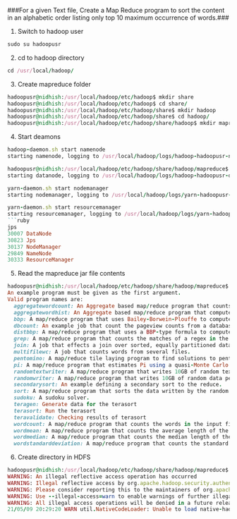 ###For a given Text file, Create a Map Reduce program to sort the content in an alphabetic order listing only top 10 maximum occurrence of words.###

1. Switch to hadoop user 
```ruby
sudo su hadoopusr
```
2. cd to hadoop directory
```ruby
cd /usr/local/hadoop/
```
3. Create mapreduce folder
```ruby
hadoopusr@nidhish:/usr/local/hadoop/etc/hadoop$ mkdir share
hadoopusr@nidhish:/usr/local/hadoop/etc/hadoop$ cd share/
hadoopusr@nidhish:/usr/local/hadoop/etc/hadoop/share$ mkdir hadoop
hadoopusr@nidhish:/usr/local/hadoop/etc/hadoop/share$ cd hadoop/
hadoopusr@nidhish:/usr/local/hadoop/etc/hadoop/share/hadoop$ mkdir mapreduce
```
4. Start deamons 
```ruby
hadoop-daemon.sh start namenode
starting namenode, logging to /usr/local/hadoop/logs/hadoop-hadoopusr-namenode-nidhish.out
```
```ruby
hadoopusr@nidhish:/usr/local/hadoop/etc/hadoop/share/hadoop/mapreduce$ hadoop-daemon.sh start datanode
starting datanode, logging to /usr/local/hadoop/logs/hadoop-hadoopusr-datanode-nidhish.out
```
```ruby
yarn-daemon.sh start nodemanager
starting nodemanager, logging to /usr/local/hadoop/logs/yarn-hadoopusr-nodemanager-nidhish.out
```
```ruby
yarn-daemon.sh start resourcemanager
starting resourcemanager, logging to /usr/local/hadoop/logs/yarn-hadoopusr-resourcemanager-nidhish.out```
```ruby
jps
30007 DataNode
30823 Jps
30137 NodeManager
29849 NameNode
30333 ResourceManager
```
5. Read the mapreduce jar file contents
```ruby
hadoopusr@nidhish:/usr/local/hadoop/etc/hadoop/share/hadoop/mapreduce$ hadoop jar MapReduceClient.jar
An example program must be given as the first argument.
Valid program names are:
  aggregatewordcount: An Aggregate based map/reduce program that counts the words in the input files.
  aggregatewordhist: An Aggregate based map/reduce program that computes the histogram of the words in the input files.
  bbp: A map/reduce program that uses Bailey-Borwein-Plouffe to compute exact digits of Pi.
  dbcount: An example job that count the pageview counts from a database.
  distbbp: A map/reduce program that uses a BBP-type formula to compute exact bits of Pi.
  grep: A map/reduce program that counts the matches of a regex in the input.
  join: A job that effects a join over sorted, equally partitioned datasets
  multifilewc: A job that counts words from several files.
  pentomino: A map/reduce tile laying program to find solutions to pentomino problems.
  pi: A map/reduce program that estimates Pi using a quasi-Monte Carlo method.
  randomtextwriter: A map/reduce program that writes 10GB of random textual data per node.
  randomwriter: A map/reduce program that writes 10GB of random data per node.
  secondarysort: An example defining a secondary sort to the reduce.
  sort: A map/reduce program that sorts the data written by the random writer.
  sudoku: A sudoku solver.
  teragen: Generate data for the terasort
  terasort: Run the terasort
  teravalidate: Checking results of terasort
  wordcount: A map/reduce program that counts the words in the input files.
  wordmean: A map/reduce program that counts the average length of the words in the input files.
  wordmedian: A map/reduce program that counts the median length of the words in the input files.
  wordstandarddeviation: A map/reduce program that counts the standard deviation of the length of the words in the input files.
```
6. Create directory in HDFS
```ruby
hadoopusr@nidhish:/usr/local/hadoop/etc/hadoop/share/hadoop/mapreduce$ hadoop fs -mkdir -p input
WARNING: An illegal reflective access operation has occurred
WARNING: Illegal reflective access by org.apache.hadoop.security.authentication.util.KerberosUtil (file:/usr/local/hadoop/share/hadoop/common/lib/hadoop-auth-2.9.0.jar) to method sun.security.krb5.Config.getInstance()
WARNING: Please consider reporting this to the maintainers of org.apache.hadoop.security.authentication.util.KerberosUtil
WARNING: Use --illegal-access=warn to enable warnings of further illegal reflective access operations
WARNING: All illegal access operations will be denied in a future release
21/05/09 20:29:20 WARN util.NativeCodeLoader: Unable to load native-hadoop library for your platform... using builtin-java classes where applicable
```
